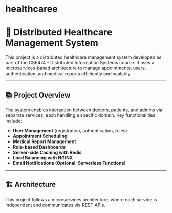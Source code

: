 # healthcaree 
# 🏥 Distributed Healthcare Management System

This project is a distributed healthcare management system developed as part of the CSE474 - Distributed Information Systems course. It uses a microservices-based architecture to manage appointments, users, authentication, and medical reports efficiently and scalably.

---

## 📚 Project Overview

The system enables interaction between doctors, patients, and admins via separate services, each handling a specific domain. Key functionalities include:

- **User Management** (registration, authentication, roles)
- **Appointment Scheduling**
- **Medical Report Management**
- **Role-based Dashboards**
- **Server-side Caching with Redis**
- **Load Balancing with NGINX**
- **Email Notifications (Optional: Serverless Functions)**

---

## 🏗️ Architecture

This project follows a microservices architecture, where each service is independent and communicates via REST APIs.

